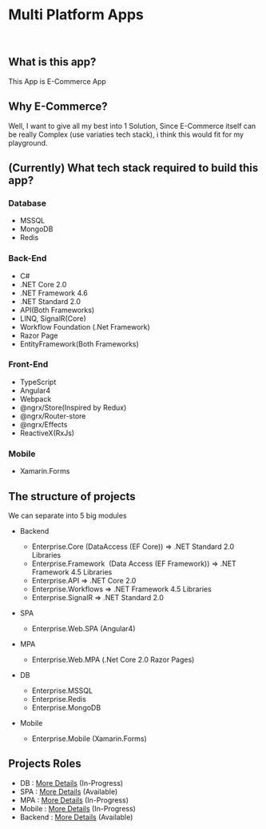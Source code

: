 # Multi Platform Apps
 
## What is this app?

This App is E-Commerce App
 
## Why E-Commerce?

Well, I want to give all my best into 1 Solution,
Since E-Commerce itself can be really Complex (use variaties tech stack), i think this would fit for my playground.
 
## (Currently) What tech stack required to build this app? 

### Database

* MSSQL
* MongoDB
* Redis
 
### Back-End

* C#
* .NET Core 2.0
* .NET Framework 4.6
* .NET Standard 2.0
* API(Both Frameworks)
* LINQ, SignalR(Core)
* Workflow Foundation (.Net Framework)
* Razor Page
* EntityFramework(Both Frameworks)
 
### Front-End

* TypeScript
* Angular4
* Webpack
* @ngrx/Store(Inspired by Redux)
* @ngrx/Router-store
* @ngrx/Effects
* ReactiveX(RxJs)
 
### Mobile
* Xamarin.Forms
 
## The structure of projects

We can separate into 5 big modules

* Backend
  * Enterprise.Core (DataAccess (EF Core)) => .NET Standard 2.0 Libraries
  * Enterprise.Framework  (Data Access (EF Framework)) => .NET Framework 4.5 Libraries
  * Enterprise.API => .NET Core 2.0
  * Enterprise.Workflows => .NET Framework 4.5 Libraries
  * Enterprise.SignalR => .NET Standard 2.0
  
* SPA
  * Enterprise.Web.SPA (Angular4)
  
* MPA
  * Enterprise.Web.MPA (.Net Core 2.0 Razor Pages)
  
* DB
  * Enterprise.MSSQL
  * Enterprise.Redis
  * Enterprise.MongoDB
  
* Mobile
  * Enterprise.Mobile (Xamarin.Forms)

## Projects Roles

* DB : [More Details](https://github.com/Darwinyo/Enterprise/tree/master/Enterprise.Database) (In-Progress)
* SPA : [More Details](https://github.com/Darwinyo/Enterprise/tree/master/Enterprise.Web.SPA) (Available)
* MPA : [More Details](https://github.com/Darwinyo/Enterprise/tree/master/Enterprise.Web.MPA) (In-Progress)
* Mobile : [More Details](https://github.com/Darwinyo/Enterprise/tree/master/Enterprise.Mobile) (In-Progress)
* Backend : [More Details](https://github.com/Darwinyo/Enterprise/tree/master/Enterprise.Backend) (Available)

